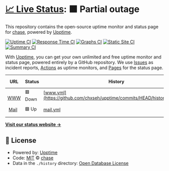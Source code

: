 # [📈 Live Status](https://status.chse.dev): <!--live status--> **🟧 Partial outage**

This repository contains the open-source uptime monitor and status page for [chase](https://chse.dev), powered by [Upptime](https://github.com/upptime/upptime).

[![Uptime CI](https://github.com/chxseh/upptime/workflows/Uptime%20CI/badge.svg)](https://github.com/chxseh/upptime/actions?query=workflow%3A%22Uptime+CI%22)
[![Response Time CI](https://github.com/chxseh/upptime/workflows/Response%20Time%20CI/badge.svg)](https://github.com/chxseh/upptime/actions?query=workflow%3A%22Response+Time+CI%22)
[![Graphs CI](https://github.com/chxseh/upptime/workflows/Graphs%20CI/badge.svg)](https://github.com/chxseh/upptime/actions?query=workflow%3A%22Graphs+CI%22)
[![Static Site CI](https://github.com/chxseh/upptime/workflows/Static%20Site%20CI/badge.svg)](https://github.com/chxseh/upptime/actions?query=workflow%3A%22Static+Site+CI%22)
[![Summary CI](https://github.com/chxseh/upptime/workflows/Summary%20CI/badge.svg)](https://github.com/chxseh/upptime/actions?query=workflow%3A%22Summary+CI%22)

With [Upptime](https://upptime.js.org), you can get your own unlimited and free uptime monitor and status page, powered entirely by a GitHub repository. We use [Issues](https://github.com/chxseh/upptime/issues) as incident reports, [Actions](https://github.com/chxseh/upptime/actions) as uptime monitors, and [Pages](https://status.chse.dev) for the status page.

<!--start: status pages-->
<!-- This summary is generated by Upptime (https://github.com/upptime/upptime) -->
<!-- Do not edit this manually, your changes will be overwritten -->
<!-- prettier-ignore -->
| URL | Status | History | Response Time | Uptime |
| --- | ------ | ------- | ------------- | ------ |
| <img alt="" src="https://favicons.githubusercontent.com/chse.dev" height="13"> [WWW](https://chse.dev) | 🟥 Down | [www.yml](https://github.com/chxseh/upptime/commits/HEAD/history/www.yml) | <details><summary><img alt="Response time graph" src="./graphs/www/response-time-week.png" height="20"> 246ms</summary><br><a href="https://status.chse.dev/history/www"><img alt="Response time 458" src="https://img.shields.io/endpoint?url=https%3A%2F%2Fraw.githubusercontent.com%2Fchxseh%2Fupptime%2FHEAD%2Fapi%2Fwww%2Fresponse-time.json"></a><br><a href="https://status.chse.dev/history/www"><img alt="24-hour response time 149" src="https://img.shields.io/endpoint?url=https%3A%2F%2Fraw.githubusercontent.com%2Fchxseh%2Fupptime%2FHEAD%2Fapi%2Fwww%2Fresponse-time-day.json"></a><br><a href="https://status.chse.dev/history/www"><img alt="7-day response time 246" src="https://img.shields.io/endpoint?url=https%3A%2F%2Fraw.githubusercontent.com%2Fchxseh%2Fupptime%2FHEAD%2Fapi%2Fwww%2Fresponse-time-week.json"></a><br><a href="https://status.chse.dev/history/www"><img alt="30-day response time 174" src="https://img.shields.io/endpoint?url=https%3A%2F%2Fraw.githubusercontent.com%2Fchxseh%2Fupptime%2FHEAD%2Fapi%2Fwww%2Fresponse-time-month.json"></a><br><a href="https://status.chse.dev/history/www"><img alt="1-year response time 458" src="https://img.shields.io/endpoint?url=https%3A%2F%2Fraw.githubusercontent.com%2Fchxseh%2Fupptime%2FHEAD%2Fapi%2Fwww%2Fresponse-time-year.json"></a></details> | <details><summary><a href="https://status.chse.dev/history/www">100.00%</a></summary><a href="https://status.chse.dev/history/www"><img alt="All-time uptime 99.93%" src="https://img.shields.io/endpoint?url=https%3A%2F%2Fraw.githubusercontent.com%2Fchxseh%2Fupptime%2FHEAD%2Fapi%2Fwww%2Fuptime.json"></a><br><a href="https://status.chse.dev/history/www"><img alt="24-hour uptime 100.00%" src="https://img.shields.io/endpoint?url=https%3A%2F%2Fraw.githubusercontent.com%2Fchxseh%2Fupptime%2FHEAD%2Fapi%2Fwww%2Fuptime-day.json"></a><br><a href="https://status.chse.dev/history/www"><img alt="7-day uptime 100.00%" src="https://img.shields.io/endpoint?url=https%3A%2F%2Fraw.githubusercontent.com%2Fchxseh%2Fupptime%2FHEAD%2Fapi%2Fwww%2Fuptime-week.json"></a><br><a href="https://status.chse.dev/history/www"><img alt="30-day uptime 100.00%" src="https://img.shields.io/endpoint?url=https%3A%2F%2Fraw.githubusercontent.com%2Fchxseh%2Fupptime%2FHEAD%2Fapi%2Fwww%2Fuptime-month.json"></a><br><a href="https://status.chse.dev/history/www"><img alt="1-year uptime 99.93%" src="https://img.shields.io/endpoint?url=https%3A%2F%2Fraw.githubusercontent.com%2Fchxseh%2Fupptime%2FHEAD%2Fapi%2Fwww%2Fuptime-year.json"></a></details>
| <img alt="" src="https://favicons.githubusercontent.com/mail.chse.dev" height="13"> [Mail](https://mail.chse.dev) | 🟩 Up | [mail.yml](https://github.com/chxseh/upptime/commits/HEAD/history/mail.yml) | <details><summary><img alt="Response time graph" src="./graphs/mail/response-time-week.png" height="20"> 183ms</summary><br><a href="https://status.chse.dev/history/mail"><img alt="Response time 170" src="https://img.shields.io/endpoint?url=https%3A%2F%2Fraw.githubusercontent.com%2Fchxseh%2Fupptime%2FHEAD%2Fapi%2Fmail%2Fresponse-time.json"></a><br><a href="https://status.chse.dev/history/mail"><img alt="24-hour response time 174" src="https://img.shields.io/endpoint?url=https%3A%2F%2Fraw.githubusercontent.com%2Fchxseh%2Fupptime%2FHEAD%2Fapi%2Fmail%2Fresponse-time-day.json"></a><br><a href="https://status.chse.dev/history/mail"><img alt="7-day response time 183" src="https://img.shields.io/endpoint?url=https%3A%2F%2Fraw.githubusercontent.com%2Fchxseh%2Fupptime%2FHEAD%2Fapi%2Fmail%2Fresponse-time-week.json"></a><br><a href="https://status.chse.dev/history/mail"><img alt="30-day response time 179" src="https://img.shields.io/endpoint?url=https%3A%2F%2Fraw.githubusercontent.com%2Fchxseh%2Fupptime%2FHEAD%2Fapi%2Fmail%2Fresponse-time-month.json"></a><br><a href="https://status.chse.dev/history/mail"><img alt="1-year response time 170" src="https://img.shields.io/endpoint?url=https%3A%2F%2Fraw.githubusercontent.com%2Fchxseh%2Fupptime%2FHEAD%2Fapi%2Fmail%2Fresponse-time-year.json"></a></details> | <details><summary><a href="https://status.chse.dev/history/mail">100.00%</a></summary><a href="https://status.chse.dev/history/mail"><img alt="All-time uptime 100.00%" src="https://img.shields.io/endpoint?url=https%3A%2F%2Fraw.githubusercontent.com%2Fchxseh%2Fupptime%2FHEAD%2Fapi%2Fmail%2Fuptime.json"></a><br><a href="https://status.chse.dev/history/mail"><img alt="24-hour uptime 100.00%" src="https://img.shields.io/endpoint?url=https%3A%2F%2Fraw.githubusercontent.com%2Fchxseh%2Fupptime%2FHEAD%2Fapi%2Fmail%2Fuptime-day.json"></a><br><a href="https://status.chse.dev/history/mail"><img alt="7-day uptime 100.00%" src="https://img.shields.io/endpoint?url=https%3A%2F%2Fraw.githubusercontent.com%2Fchxseh%2Fupptime%2FHEAD%2Fapi%2Fmail%2Fuptime-week.json"></a><br><a href="https://status.chse.dev/history/mail"><img alt="30-day uptime 100.00%" src="https://img.shields.io/endpoint?url=https%3A%2F%2Fraw.githubusercontent.com%2Fchxseh%2Fupptime%2FHEAD%2Fapi%2Fmail%2Fuptime-month.json"></a><br><a href="https://status.chse.dev/history/mail"><img alt="1-year uptime 100.00%" src="https://img.shields.io/endpoint?url=https%3A%2F%2Fraw.githubusercontent.com%2Fchxseh%2Fupptime%2FHEAD%2Fapi%2Fmail%2Fuptime-year.json"></a></details>

<!--end: status pages-->

[**Visit our status website →**](https://status.chse.dev)

## 📄 License

- Powered by: [Upptime](https://github.com/upptime/upptime)
- Code: [MIT](./LICENSE) © [chase](https://chse.dev)
- Data in the `./history` directory: [Open Database License](https://opendatacommons.org/licenses/odbl/1-0/)
